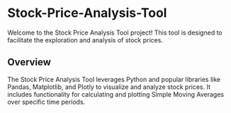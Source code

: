 # Stock-Price-Analysis-Tool
Welcome to the Stock Price Analysis Tool project! This tool is designed to facilitate the exploration and analysis of stock prices.
## **Overview**
The Stock Price Analysis Tool leverages Python and popular libraries like Pandas, Matplotlib, and Plotly to visualize and analyze stock prices. It includes functionality for calculating and plotting Simple Moving Averages over specific time periods.

